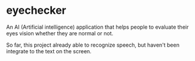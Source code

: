 # eyechecker
An AI (Artificial intelligence) application that helps people to evaluate their eyes vision whether they are normal or not.

So far, this project already able to recognize speech, but haven't been integrate to the text on the screen.
